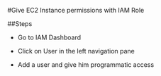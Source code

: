 #Give EC2 Instance permissions with IAM Role

##Steps
* Go to IAM Dashboard

* Click on User in the left navigation pane

* Add a user and give him programmatic access
